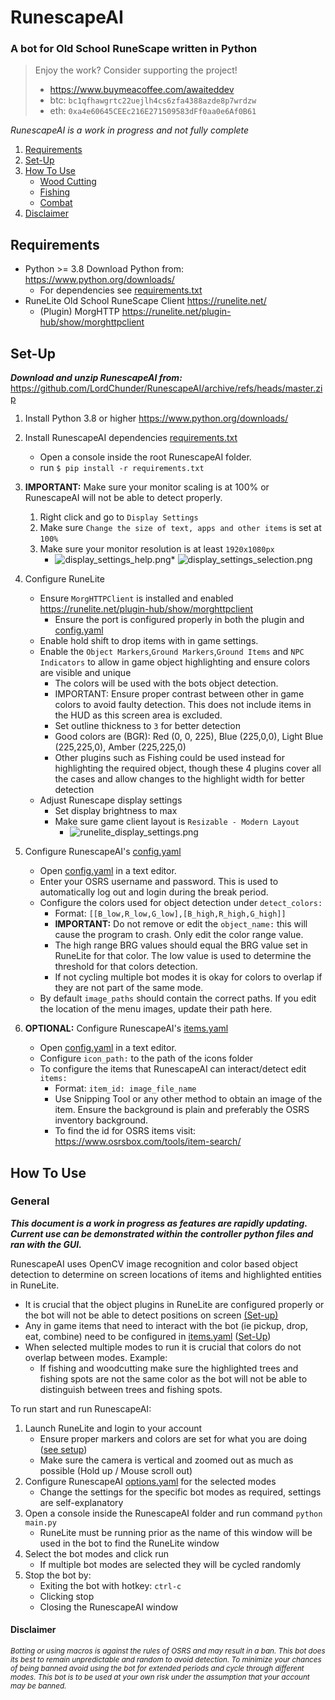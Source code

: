 # RunescapeAI

### A bot for Old School RuneScape written in Python

> Enjoy the work? Consider supporting the project!
> * https://www.buymeacoffee.com/awaiteddev
> * btc: `bc1qfhawgrtc22uejlh4cs6zfa4388azde8p7wrdzw`
> * eth: `0xa4e60645CEEc216E271509583dFf0aa0e6Af0B61`

*RunescapeAI is a work in progress and not fully complete*

1. [Requirements](#Requirements)
2. [Set-Up](#Set-Up)
3. [How To Use](#General)
    * [Wood Cutting](#Wood-Cutting)
    * [Fishing](#Fishing)
    * [Combat](#Combat)
4. [Disclaimer](#Disclaimer)

## Requirements

+ Python >= 3.8
  Download Python from: https://www.python.org/downloads/
    * For dependencies see [requirements.txt](/requirements.txt)
+ RuneLite Old School RuneScape Client https://runelite.net/
    * (Plugin) MorgHTTP https://runelite.net/plugin-hub/show/morghttpclient

## Set-Up

***Download and unzip RunescapeAI from:***
https://github.com/LordChunder/RunescapeAI/archive/refs/heads/master.zip

1. Install Python 3.8 or higher https://www.python.org/downloads/
2. Install RunescapeAI dependencies [requirements.txt](/requirements.txt)
    * Open a console inside the root RunescapeAI folder.
    * run ```$ pip install -r requirements.txt```
3. **IMPORTANT:** Make sure your monitor scaling is at 100% or RunescapeAI will not be able to detect properly.
    1. Right click and go to `Display Settings`
    2. Make sure `Change the size of text, apps and other items` is set at `100%`
    3. Make sure your monitor resolution is at least `1920x1080px`
        * ![display_settings_help.png](docs/images/display_settings_help.png)* ![display_settings_selection.png](docs/images/display_settings_selection.png)

4. Configure RuneLite
    * Ensure `MorgHTTPClient` is
      installed and
      enabled https://runelite.net/plugin-hub/show/morghttpclient
        * Ensure the port is configured properly in both the plugin and [config.yaml](config.yaml)
    * Enable hold shift to drop items with in game settings.
    * Enable the `Object Markers`,`Ground Markers`,`Ground Items` and `NPC Indicators` to allow in game object
      highlighting and ensure colors are visible and
      unique
        * The colors will be used with the bots object detection.
        * IMPORTANT: Ensure proper contrast between other in game colors to avoid faulty detection. This does not
          include items in the HUD as this screen area is excluded.
        * Set outline thickness to `3` for better detection
        * Good colors are (BGR): Red (0, 0, 225), Blue (225,0,0), Light Blue (225,225,0), Amber (225,225,0)
        * Other plugins such as Fishing could be used instead for highlighting the required object, though these 4
          plugins cover all the cases and allow changes to the highlight width for better detection
    * Adjust Runescape display settings
        * Set display brightness to max
        * Make sure game client layout is `Resizable - Modern Layout`
            * ![runelite_display_settings.png](docs/images/runelite_display_settings.png)

5. Configure RunescapeAI's [config.yaml](/config.yaml)
    * Open [config.yaml](/config.yaml) in a text editor.
    * Enter your OSRS username and password. This is used to automatically log out and login during the break period.
    * Configure the colors used for object detection under ```detect_colors:```
        * Format: ```[[B_low,R_low,G_low],[B_high,R_high,G_high]]```
        * **IMPORTANT:** Do not remove or edit the ```object_name:``` this will cause the program to crash. Only edit
          the
          color range value.
        * The high range BRG values should equal the BRG value set in RuneLite for that color. The low value is used to
          determine the
          threshold for that colors detection.
        * If not cycling multiple bot modes it is okay for colors to overlap if they are not part of the same mode.
    * By default ```image_paths``` should contain the correct paths. If you edit the location of the menu images, update
      their path here.
6. **OPTIONAL:** Configure RunescapeAI's [items.yaml](/items.yaml)
    * Open [config.yaml](/config.yaml) in a text editor.
    * Configure ```icon_path:``` to the path of the icons folder
    * To configure the items that RunescapeAI can interact/detect edit ```items:```
        * Format: ```item_id: image_file_name```
        * Use Snipping Tool or any other method to obtain an image of the item. Ensure the background is plain and
          preferably the OSRS inventory background.
        * To find the id for OSRS items visit: https://www.osrsbox.com/tools/item-search/

## How To Use

### General

***This document is a work in progress as features are rapidly updating.
Current use can be demonstrated within the controller python files and ran with the GUI.***

RunescapeAI uses OpenCV image recognition and color based object detection to determine on screen locations of items and
highlighted entities in RuneLite.

* It is crucial that the object plugins in RuneLite are configured properly or the bot
  will not be able to detect positions on screen [(Set-up)](#Set-Up)
* Any in game items that need to interact with the bot (ie pickup, drop, eat, combine) need to be configured
  in [items.yaml](items.yaml) ([Set-Up](#set-up))
* When selected multiple modes to run it is crucial that colors do not overlap between modes. Example:
    * If fishing and woodcutting make sure the highlighted trees and fishing spots are not the same color as the bot
      will
      not be able to distinguish between trees and fishing spots.

To run start and run RunescapeAI:

1. Launch RuneLite and login to your account
    * Ensure proper markers and colors are set for what you are doing ([see setup](#set-up))
    * Make sure the camera is vertical and zoomed out as much as possible (Hold up / Mouse scroll out)
2. Configure RunescapeAI [options.yaml](/options.yaml) for the selected modes
    * Change the settings for the specific bot modes as required, settings are self-explanatory
3. Open a console inside the RunescapeAI folder and run command `python main.py`
    * RuneLite must be running prior as the name of this window will be used in the bot to find the RuneLite window
4. Select the bot modes and click run
    * If multiple bot modes are selected they will be cycled randomly
5. Stop the bot by:
    * Exiting the bot with hotkey: `ctrl-c`
    * Clicking stop
    * Closing the RunescapeAI window

#### Disclaimer

<sub>*Botting or using macros is against the rules of OSRS and may result in a ban.
This bot does its best to remain unpredictable and random to avoid detection. To minimize your chances of being banned
avoid using the bot for extended periods and cycle through different modes.
This bot is to be used at your own risk under the assumption that your account may be banned.*</sub>

